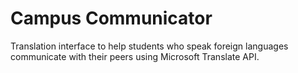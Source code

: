 # Campus Communicator
Translation interface to help students who speak foreign languages communicate with their peers using Microsoft Translate API.
